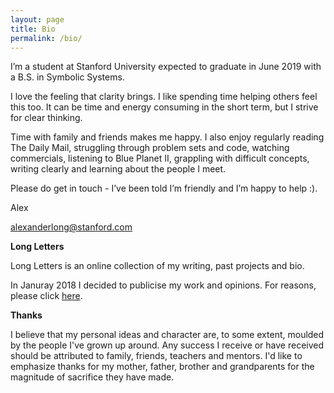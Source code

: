 ```yaml
---
layout: page
title: Bio
permalink: /bio/
---
```


I’m a student at Stanford University expected to graduate in June 2019 with a B.S. in Symbolic Systems.

I love the feeling that clarity brings. I like spending time helping others feel this too. It can be time and energy consuming in the short term, but I strive for clear thinking.

Time with family and friends makes me happy. I also enjoy regularly reading The Daily Mail, struggling through problem sets and code, watching commercials, listening to Blue Planet II, grappling with difficult concepts, writing clearly and learning about the people I meet.

Please do get in touch - I’ve been told I’m friendly and I’m happy to help :). 

Alex

[alexanderlong@stanford.com](mailto:alexanderlong@stanford.edu)


**Long Letters**

Long Letters is an online collection of my writing, past projects and bio. 

In Januray 2018 I decided to publicise my work and opinions. For reasons, please click [here](http://www.longletters.com/Reasons-why-this-website-exists/).


**Thanks**

I believe that my personal ideas and character are, to some extent, moulded by the people I've grown up around. Any success I receive or have received should be attributed to family, friends, teachers and mentors. I'd like to emphasize thanks for my mother, father, brother and grandparents for the magnitude of sacrifice they have made.

